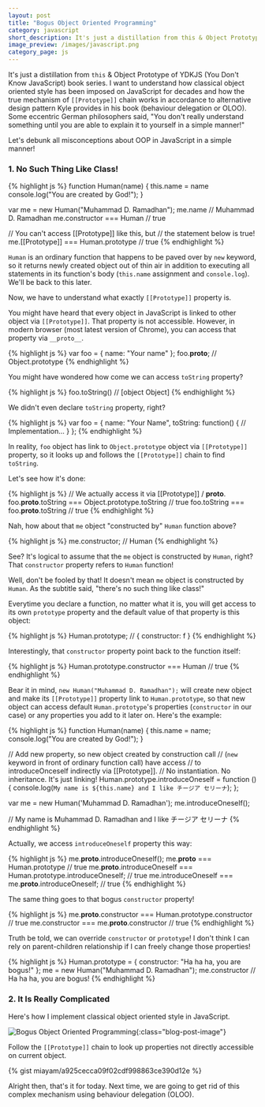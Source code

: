```yaml
---
layout: post
title: "Bogus Object Oriented Programming"
category: javascript
short_description: It's just a distillation from this & Object Prototype of YDKJS book series.
image_preview: /images/javascript.png
category_page: js
---
```


It's just a distillation from `this` & Object Prototype of YDKJS (You Don't Know JavaScript)
book series. I want to understand how classical object oriented style has been imposed on
JavaScript for decades and how the true mechanism of `[[Prototype]]` chain works in accordance
to alternative design pattern Kyle provides in his book (behaviour delegation or OLOO). Some
eccentric German philosophers said, "You don't really understand something until you are able
to explain it to yourself in a simple manner!"

Let's debunk all misconceptions about OOP in JavaScript in a simple manner!

### 1. No Such Thing Like Class!

{% highlight js %}
  function Human(name) {
    this.name = name
    console.log("You are created by God!");
  }

  var me = new Human("Muhammad D. Ramadhan");
  me.name // Muhammad D. Ramadhan
  me.constructor === Human // true

  // You can't access [[Prototype]] like this, but
  // the statement below is true!
  me.[[Prototype]] === Human.prototype // true
{% endhighlight %}

`Human` is an ordinary function that happens to be paved over by `new` keyword, so
it returns newly created object out of thin air in addition to executing all
statements in its function's body (`this.name` assignment and `console.log`).
We'll be back to this later.

Now, we have to understand what exactly `[[Prototype]]` property is.

You might have heard that every object in JavaScript is linked to other object
via `[[Prototype]]`. That property is not accessible. However, in modern
browser (most latest version of Chrome), you can access that property via
`__proto__`.

{% highlight js %}
  var foo = { name: "Your name" };
  foo.__proto__; // Object.prototype
{% endhighlight %}

You might have wondered how come we can access `toString` property?

{% highlight js %}
  foo.toString() // [object Object]
{% endhighlight %}

We didn't even declare `toString` property, right?

{% highlight js %}
  var foo = {
    name: "Your Name",
    toString: function() {
      // Implementation...
    }
  };
{% endhighlight %}

In reality, `foo` object has link to `Object.prototype` object via `[[Prototype]]` property,
so it looks up and follows the `[[Prototype]]` chain to find `toString`.

Let's see how it's done:

{% highlight js %}
  // We actually access it via [[Prototype]] / __proto__.
  foo.__proto__.toString === Object.prototype.toString // true
  foo.toString === foo.__proto__.toString // true
{% endhighlight %}

Nah, how about that `me` object "constructed by" `Human` function above?

{% highlight js %}
  me.constructor; // Human
{% endhighlight %}

See? It's logical to assume that the `me` object is constructed by `Human`, right?
That `constructor` property refers to `Human` function!

Well, don't be fooled by that! It doesn't mean `me` object is constructed by `Human`.
As the subtitle said, "there's no such thing like class!"

Everytime you declare a function, no matter what it is, you will get access to
its own `prototype` property and the default value of that property is
this object:

{% highlight js %}
  Human.prototype;
  // { constructor: f }
{% endhighlight %}

Interestingly, that `constructor` property point back to the function itself:

{% highlight js %}
  Human.prototype.constructor === Human // true
{% endhighlight %}

Bear it in mind, `new Human("Muhammad D. Ramadhan");` will create new object and make its `[[Prototype]]`
property link to `Human.prototype`, so that new object can access default
`Human.prototype`'s properties (`constructor` in our case) or any properties
you add to it later on. Here's the example:

{% highlight js %}
  function Human(name) {
    this.name = name;
    console.log("You are created by God!");
  }

  // Add new property, so new object created by construction call
  // (`new` keyword in front of ordinary function call) have access
  // to introduceOnceself indirectly via [[Prototype]].
  // No instantiation. No inheritance. It's just linking!
  Human.prototype.introduceOneself = function () {
    console.log(`My name is ${this.name} and I like チージア セリーナ`);
  };

  var me = new Human('Muhammad D. Ramadhan');
  me.introduceOneself();

  // My name is Muhammad D. Ramadhan and I like チージア セリーナ
{% endhighlight %}

Actually, we access `introduceOneself` property this way:

{% highlight js %}
  me.__proto__.introduceOneself();
  me.__proto__ === Human.prototype // true
  me.__proto__.introduceOneself === Human.prototype.introduceOneself; // true
  me.introduceOneself === me.__proto__.introduceOneself; // true
{% endhighlight %}

The same thing goes to that bogus `constructor` property!

{% highlight js %}
  me.__proto__.constructor === Human.prototype.constructor // true
  me.constructor === me.__proto__.constructor // true
{% endhighlight %}

Truth be told, we can override `constructor` or `prototype`!
I don't think I can rely on parent-children relationship
if I can freely change those properties!

{% highlight js %}
  Human.prototype = { constructor: "Ha ha ha, you are bogus!" };
  me = new Human("Muhammad D. Ramadhan");
  me.constructor // Ha ha ha, you are bogus!
{% endhighlight %}


### 2. It Is Really Complicated

Here's how I implement classical object oriented style in JavaScript.

![Bogus Object Oriented Programming](https://i.imgur.com/pVxLX5s.png){:class="blog-post-image"}

Follow the `[[Prototype]]` chain to look up properties not directly accessible on current object.

{% gist miayam/a925cecca09f02cdf998863ce390d12e %}

Alright then, that's it for today. Next time, we are going to get rid of this complex
mechanism using behaviour delegation (OLOO).
